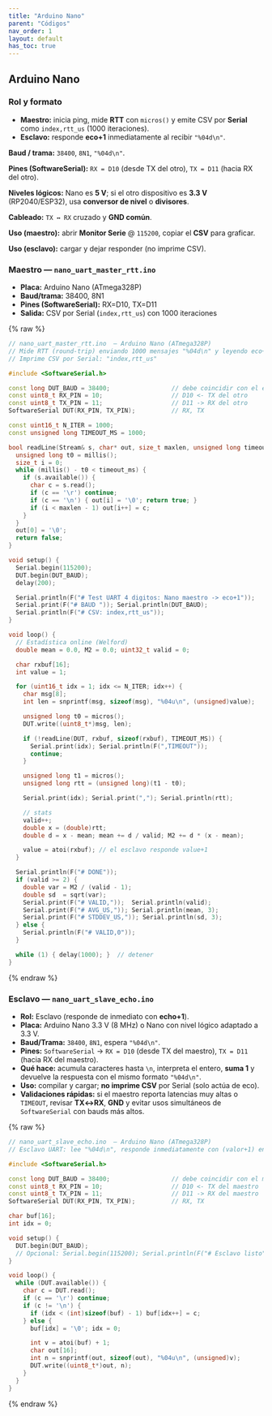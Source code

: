 ```yaml
---
title: "Arduino Nano"
parent: "Códigos"
nav_order: 1
layout: default
has_toc: true
---
```

## Arduino Nano
### Rol y formato

- **Maestro:** inicia ping, mide **RTT** con `micros()` y emite CSV por **Serial** como `index,rtt_us` (1000 iteraciones).
- **Esclavo:** responde **eco+1** inmediatamente al recibir `"%04d\n"`.

**Baud / trama:** `38400`, `8N1`, `"%04d\n"`.

**Pines (SoftwareSerial):** `RX = D10` (desde TX del otro), `TX = D11` (hacia RX del otro).

**Niveles lógicos:** Nano es **5 V**; si el otro dispositivo es **3.3 V** (RP2040/ESP32), usa **conversor de nivel** o **divisores**.

**Cableado:** `TX ↔ RX` cruzado y **GND común**.

**Uso (maestro):** abrir **Monitor Serie** @ `115200`, copiar el **CSV** para graficar.

**Uso (esclavo):** cargar y dejar responder (no imprime CSV).

### Maestro — `nano_uart_master_rtt.ino`

- **Placa:** Arduino Nano (ATmega328P)  
- **Baud/trama:** 38400, 8N1  
- **Pines (SoftwareSerial):** RX=D10, TX=D11  
- **Salida:** CSV por Serial (`index,rtt_us`) con 1000 iteraciones

{% raw %}
~~~cpp
// nano_uart_master_rtt.ino  — Arduino Nano (ATmega328P)
// Mide RTT (round-trip) enviando 1000 mensajes "%04d\n" y leyendo eco+1.
// Imprime CSV por Serial: "index,rtt_us"

#include <SoftwareSerial.h>

const long DUT_BAUD = 38400;                 // debe coincidir con el esclavo
const uint8_t RX_PIN = 10;                   // D10 <- TX del otro
const uint8_t TX_PIN = 11;                   // D11 -> RX del otro
SoftwareSerial DUT(RX_PIN, TX_PIN);          // RX, TX

const uint16_t N_ITER = 1000;
const unsigned long TIMEOUT_MS = 1000;

bool readLine(Stream& s, char* out, size_t maxlen, unsigned long timeout_ms) {
  unsigned long t0 = millis();
  size_t i = 0;
  while (millis() - t0 < timeout_ms) {
    if (s.available()) {
      char c = s.read();
      if (c == '\r') continue;
      if (c == '\n') { out[i] = '\0'; return true; }
      if (i < maxlen - 1) out[i++] = c;
    }
  }
  out[0] = '\0';
  return false;
}

void setup() {
  Serial.begin(115200);
  DUT.begin(DUT_BAUD);
  delay(200);

  Serial.println(F("# Test UART 4 digitos: Nano maestro -> eco+1"));
  Serial.print(F("# BAUD ")); Serial.println(DUT_BAUD);
  Serial.println(F("# CSV: index,rtt_us"));
}

void loop() {
  // Estadística online (Welford)
  double mean = 0.0, M2 = 0.0; uint32_t valid = 0;

  char rxbuf[16];
  int value = 1;

  for (uint16_t idx = 1; idx <= N_ITER; idx++) {
    char msg[8];
    int len = snprintf(msg, sizeof(msg), "%04u\n", (unsigned)value);

    unsigned long t0 = micros();
    DUT.write((uint8_t*)msg, len);

    if (!readLine(DUT, rxbuf, sizeof(rxbuf), TIMEOUT_MS)) {
      Serial.print(idx); Serial.println(F(",TIMEOUT"));
      continue;
    }

    unsigned long t1 = micros();
    unsigned long rtt = (unsigned long)(t1 - t0);

    Serial.print(idx); Serial.print(","); Serial.println(rtt);

    // stats
    valid++;
    double x = (double)rtt;
    double d = x - mean; mean += d / valid; M2 += d * (x - mean);

    value = atoi(rxbuf); // el esclavo responde value+1
  }

  Serial.println(F("# DONE"));
  if (valid >= 2) {
    double var = M2 / (valid - 1);
    double sd  = sqrt(var);
    Serial.print(F("# VALID,"));  Serial.println(valid);
    Serial.print(F("# AVG_US,")); Serial.println(mean, 3);
    Serial.print(F("# STDDEV_US,")); Serial.println(sd, 3);
  } else {
    Serial.println(F("# VALID,0"));
  }

  while (1) { delay(1000); }  // detener
}
~~~
{% endraw %}

### Esclavo — `nano_uart_slave_echo.ino`

- **Rol:** Esclavo (responde de inmediato con **echo+1**).
- **Placa:** Arduino Nano 3.3 V (8 MHz) o Nano con nivel lógico adaptado a 3.3 V.
- **Baud/Trama:** `38400`, `8N1`, espera `"%04d\n"`.
- **Pines:** `SoftwareSerial` → `RX = D10` (desde TX del maestro), `TX = D11` (hacia RX del maestro).
- **Qué hace:** acumula caracteres hasta `\n`, interpreta el entero, **suma 1** y devuelve la respuesta con el mismo formato `"%04d\n"`.
- **Uso:** compilar y cargar; **no imprime CSV** por Serial (solo actúa de eco).
- **Validaciones rápidas:** si el maestro reporta latencias muy altas o `TIMEOUT`, revisar **TX↔RX**, **GND** y evitar usos simultáneos de `SoftwareSerial` con bauds más altos.

{% raw %}
~~~cpp
// nano_uart_slave_echo.ino  — Arduino Nano (ATmega328P)
// Esclavo UART: lee "%04d\n", responde inmediatamente con (valor+1) en el mismo formato.

#include <SoftwareSerial.h>

const long DUT_BAUD = 38400;                 // debe coincidir con el maestro
const uint8_t RX_PIN = 10;                   // D10 <- TX del maestro
const uint8_t TX_PIN = 11;                   // D11 -> RX del maestro
SoftwareSerial DUT(RX_PIN, TX_PIN);          // RX, TX

char buf[16];
int idx = 0;

void setup() {
  DUT.begin(DUT_BAUD);
  // Opcional: Serial.begin(115200); Serial.println(F("# Esclavo listo"));
}

void loop() {
  while (DUT.available()) {
    char c = DUT.read();
    if (c == '\r') continue;
    if (c != '\n') {
      if (idx < (int)sizeof(buf) - 1) buf[idx++] = c;
    } else {
      buf[idx] = '\0'; idx = 0;

      int v = atoi(buf) + 1;
      char out[16];
      int n = snprintf(out, sizeof(out), "%04u\n", (unsigned)v);
      DUT.write((uint8_t*)out, n);
    }
  }
}
~~~
{% endraw %}

